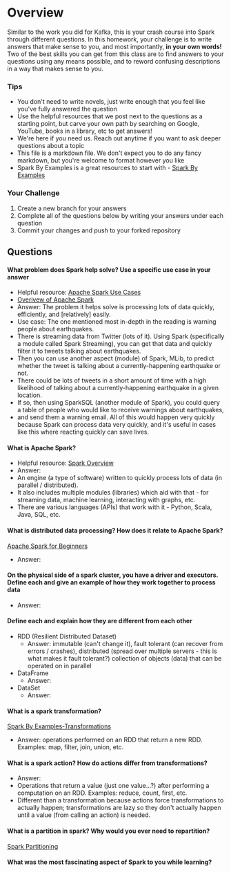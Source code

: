 # Overview

Similar to the work you did for Kafka, this is your crash course into Spark through different questions. In this homework, your
challenge is to write answers that make sense to you, and most importantly, **in your own words!**
Two of the best skills you can get from this class are to find answers to your questions using any means possible, and to
reword confusing descriptions in a way that makes sense to you. 

### Tips
* You don't need to write novels, just write enough that you feel like you've fully answered the question
* Use the helpful resources that we post next to the questions as a starting point, but carve your own path by searching on Google, YouTube, books in a library, etc to get answers!
* We're here if you need us. Reach out anytime if you want to ask deeper questions about a topic 
* This file is a markdown file. We don't expect you to do any fancy markdown, but you're welcome to format however you like
* Spark By Examples is a great resources to start with - [Spark By Examples](https://sparkbyexamples.com/)

### Your Challenge
1. Create a new branch for your answers 
2. Complete all of the questions below by writing your answers under each question
3. Commit your changes and push to your forked repository

## Questions
#### What problem does Spark help solve? Use a specific use case in your answer 
* Helpful resource: [Apache Spark Use Cases](https://www.toptal.com/spark/introduction-to-apache-spark)
* [Overivew of Apache Spark](https://www.youtube.com/watch?v=znBa13Earms&t=42s)
* Answer: The problem it helps solve is processing lots of data quickly, efficiently, and [relatively] easily. 
* Use case: The one mentioned most in-depth in the reading is warning people about earthquakes. 
* There is streaming data from Twitter (lots of it). Using Spark (specifically a module called Spark Streaming), you can get that data and quickly filter it to tweets talking about earthquakes.
* Then you can use another aspect (module) of Spark, MLib, to predict whether the tweet is talking about a currently-happening earthquake or not.
* There could be lots of tweets in a short amount of time with a high likelihood of talking about a currently-happening earthquake in a given location.
* If so, then using SparkSQL (another module of Spark), you could query a table of people who would like to receive warnings about earthquakes,
* and send them a warning email. All of this would happen very quickly because Spark can process data very quickly, and it's useful in cases like this where reacting quickly can save lives. 

#### What is Apache Spark?
* Helpful resource: [Spark Overview](https://www.youtube.com/watch?v=ymtq8yjmD9I) 
* Answer: 
* An engine (a type of software) written to quickly process lots of data (in parallel / distributed).
* It also includes multiple modules (libraries) which aid with that - for streaming data, machine learning, interacting with graphs, etc. 
* There are various languages (APIs) that work with it - Python, Scala, Java, SQL, etc. 

#### What is distributed data processing? How does it relate to Apache Spark?  
[Apache Spark for Beginners](https://medium.com/@aristo_alex/apache-spark-for-beginners-d3b3791e259e)
* Answer: 

#### On the physical side of a spark cluster, you have a driver and executors. Define each and give an example of how they work together to process data
* Answer: 

#### Define each and explain how they are different from each other 
* RDD (Resilient Distributed Dataset)
  * Answer: immutable (can't change it), fault tolerant (can recover from errors / crashes), distributed (spread over multiple servers - this is what makes it fault tolerant?) collection of objects (data) that can be operated on in parallel
* DataFrame
  * Answer:
* DataSet
  * Answer:

#### What is a spark transformation?
[Spark By Examples-Transformations](https://sparkbyexamples.com/apache-spark-rdd/spark-rdd-transformations/)
* Answer: operations performed on an RDD that return a new RDD. Examples: map, filter, join, union, etc.

#### What is a spark action? How do actions differ from transformations? 
* Answer: 
* Operations that return a value (just one value...?) after performing a computation on an RDD. Examples: reduce, count, first, etc.
* Different than a transformation because actions force transformations to actually happen; transformations are lazy so they don't actually happen until a value (from calling an action) is needed.


#### What is a partition in spark? Why would you ever need to repartition? 
[Spark Partitioning](https://sparkbyexamples.com/spark/spark-repartition-vs-coalesce/)

#### What was the most fascinating aspect of Spark to you while learning? 
